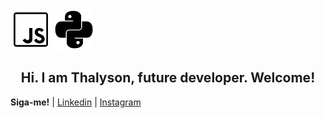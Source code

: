<img src="https://github.com/Thalyalm/Thalyalm/blob/main/javascript.png?raw=true" width="65" height="65">
<img src="https://github.com/Thalyalm/Thalyalm/blob/main/python.png?raw=true"     width="65" height="65">

<h2 align="center"> Hi.
I am Thalyson, future developer.
Welcome! </h1>

**Siga-me!** 
| [Linkedin](https://www.linkedin.com/in/thalysonalmeida/) 
| [Instagram](https://www.instagram.com/thalyson.alm/)
